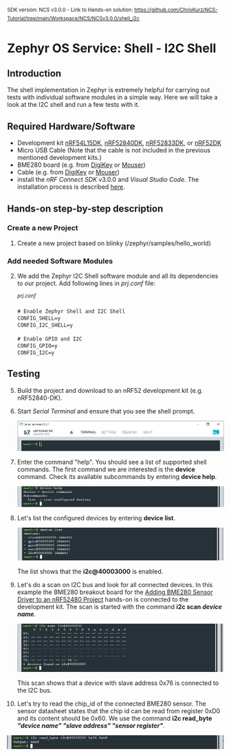 <sup>SDK version: NCS v3.0.0  -  Link to Hands-on solution: https://github.com/ChrisKurz/NCS-Tutorial/tree/main/Workspace/NCS/NCSv3.0.0/shell_i2c</sup>

# Zephyr OS Service: Shell - I2C Shell

## Introduction

The shell implementation in Zephyr is extremely helpful for carrying out tests with individual software modules in a simple way. Here we will take a look at the I2C shell and run a few tests with it. 


## Required Hardware/Software
- Development kit [nRF54L15DK](https://www.nordicsemi.com/Products/Development-hardware/nRF54L15-DK), [nRF52840DK](https://www.nordicsemi.com/Products/Development-hardware/nRF52840-DK), [nRF52833DK](https://www.nordicsemi.com/Products/Development-hardware/nRF52833-DK), or [nRF52DK](https://www.nordicsemi.com/Products/Development-hardware/nrf52-dk)
- Micro USB Cable (Note that the cable is not included in the previous mentioned development kits.)
- BME280 board (e.g. from [DigiKey](https://www.digikey.de/de/products/detail/pimoroni-ltd/PIM472/10329004?utm_adgroup=&utm_source=google&utm_medium=cpc&utm_campaign=PMax:%20Smart%20Shopping_Product_Zombie%20SKUs&utm_term=&productid=10329004&utm_content=&utm_id=go_cmp-18521752285_adg-_ad-__dev-c_ext-_prd-10329004_sig-CjwKCAiA1MCrBhAoEiwAC2d64UWWHbkjNYi9l8UAy99278xOGrYvVKB7msImOtXb-atsvhYavEF5iRoCC3MQAvD_BwE&gad_source=4&gclid=CjwKCAiA1MCrBhAoEiwAC2d64UWWHbkjNYi9l8UAy99278xOGrYvVKB7msImOtXb-atsvhYavEF5iRoCC3MQAvD_BwE) or [Mouser](https://www.mouser.de/ProductDetail/Pimoroni/PIM472?qs=P1JMDcb91o7p2TYl00AP7g%3D%3D&mgh=1&vip=1&gad_source=1&gclid=CjwKCAiA1MCrBhAoEiwAC2d64cqZCSacTMr-zg7ERu2WAsZ_KyYkPN1RFyjCxMJVKIW8GwCHrWX-vxoCImUQAvD_BwE))
- Cable (e.g. from [DigiKey](https://www.digikey.de/de/products/detail/sparkfun-electronics/PRT-09140/5993845) or [Mouser](https://www.mouser.de/ProductDetail/SparkFun/PRT-09140?qs=WyAARYrbSnadDqOX3IDrug%3D%3D))
- install the _nRF Connect SDK_ v3.0.0 and _Visual Studio Code_. The installation process is described [here](https://academy.nordicsemi.com/courses/nrf-connect-sdk-fundamentals/lessons/lesson-1-nrf-connect-sdk-introduction/topic/exercise-1-1/).


## Hands-on step-by-step description 

### Create a new Project

1) Create a new project based on blinky (/zephyr/samples/hello_world)


### Add needed Software Modules

2) We add the Zephyr I2C Shell software module and all its dependencies to our project. Add following lines in _prj.conf_ file:

	<sup>_prj.conf_</sup>

       # Enable Zephyr Shell and I2C Shell
       CONFIG_SHELL=y
       CONFIG_I2C_SHELL=y

       # Enable GPIO and I2C
       CONFIG_GPIO=y
       CONFIG_I2C=y


## Testing

5) Build the project and download to an nRF52 development kit (e.g. nRF52840-DK).

6) Start _Serial Terminal_ and ensure that you see the shell prompt. 
   
   ![image](images/terminal_prompt.jpg)

7) Enter the command "help". You should see a list of supported shell commands. The first command we are interested is the __device__ command. Check its available subcommands by entering __device help__.

   ![image](images/terminal_device_help.jpg)
   
8) Let's list the configured devices by entering __device list__.

   ![image](images/terminal_device_list.jpg)

   The list shows that the __i2c@40003000__ is enabled.

9) Let's do a scan on I2C bus and look for all connected devices. In this example the BME280 breakout board for the [Adding BME280 Sensor Driver to an nRF52480 Project](https://github.com/ChrisKurz/nRF_Connect_SDK/blob/main/doc/NCSv2.5.2_ZDD_Sensors_BME280_nRF52840.md) hands-on is connected to the development kit. The scan is started with the command __i2c scan _device name___.

   ![image](images/terminal_i2cscan.jpg)

   This scan shows that a device with slave address 0x76 is connected to the I2C bus.

10) Let's try to read the chip_id of the connected BME280 sensor. The sensor datasheet states that the chip id can be read from register 0xD0 and its content should be 0x60. We use the command __i2c read_byte _"device name"_ _"slave address"_ _"sensor register"___.

   ![image](images/terminal_readid.jpg)
